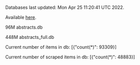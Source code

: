 Databases last updated: Mon Apr 25 11:20:41 UTC 2022. 

Available [here](https://github.com/cbeauhilton/ash-db/releases).


96M	abstracts.db

448M	abstracts_full.db

Current number of items in db:
[{"count(*)": 93309}]

Current number of scraped items in db:
[{"count(*)": 48883}]
